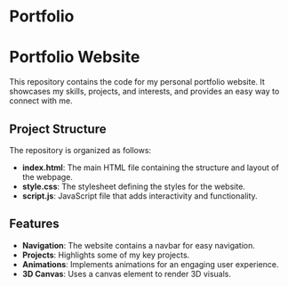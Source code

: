 # Portfolio

# Portfolio Website

This repository contains the code for my personal portfolio website. It showcases my skills, projects, and interests, and provides an easy way to connect with me.

## Project Structure

The repository is organized as follows:

- **index.html**: The main HTML file containing the structure and layout of the webpage.
- **style.css**: The stylesheet defining the styles for the website.
- **script.js**: JavaScript file that adds interactivity and functionality.

## Features

- **Navigation**: The website contains a navbar for easy navigation.
- **Projects**: Highlights some of my key projects.
- **Animations**: Implements animations for an engaging user experience.
- **3D Canvas**: Uses a canvas element to render 3D visuals.


